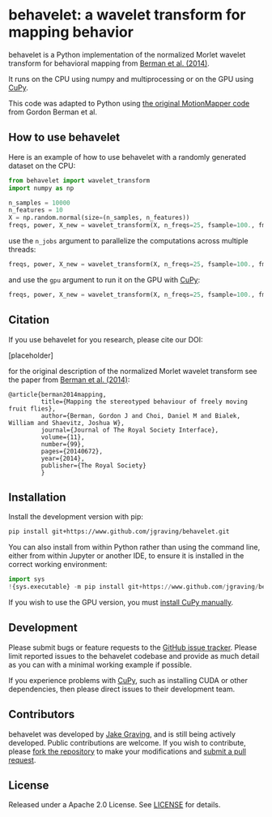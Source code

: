 behavelet: a wavelet transform for mapping behavior
============

behavelet is a Python implementation of the normalized Morlet wavelet transform for behavioral mapping from [Berman et al. (2014)](https://doi.org/10.1098/rsif.2014.0672).

It runs on the CPU using numpy and multiprocessing or on the GPU using [CuPy](https://github.com/cupy/cupy).

This code was adapted to Python using [the original MotionMapper code](https://github.com/gordonberman/MotionMapper) from Gordon Berman et al.

How to use behavelet
------------
Here is an example of how to use behavelet with a randomly generated dataset on the CPU:
```python
from behavelet import wavelet_transform
import numpy as np

n_samples = 10000
n_features = 10
X = np.random.normal(size=(n_samples, n_features))
freqs, power, X_new = wavelet_transform(X, n_freqs=25, fsample=100., fmin=1., fmax=50.)
```
use the `n_jobs` argument to parallelize the computations across multiple threads:
```python
freqs, power, X_new = wavelet_transform(X, n_freqs=25, fsample=100., fmin=1., fmax=50., n_jobs=-1)
```
and use the `gpu` argument to run it on the GPU with [CuPy](https://github.com/cupy/cupy):
```python
freqs, power, X_new = wavelet_transform(X, n_freqs=25, fsample=100., fmin=1., fmax=50., gpu=True)
```

Citation
---------

If you use behavelet for you research, please cite our DOI:

[placeholder]

for the original description of the normalized Morlet wavelet transform see the paper from [Berman et al. (2014)](https://doi.org/10.1098/rsif.2014.0672):

    @article{berman2014mapping,
             title={Mapping the stereotyped behaviour of freely moving fruit flies},
             author={Berman, Gordon J and Choi, Daniel M and Bialek, William and Shaevitz, Joshua W},
             journal={Journal of The Royal Society Interface},
             volume={11},
             number={99},
             pages={20140672},
             year={2014},
             publisher={The Royal Society}
             }

Installation
------------

Install the development version with pip:
```bash
pip install git+https://www.github.com/jgraving/behavelet.git
```

You can also install from within Python rather than using the command line, either from within Jupyter or another IDE, to ensure it is installed in the correct working environment:
```python
import sys
!{sys.executable} -m pip install git+https://www.github.com/jgraving/behavelet.git
```

If you wish to use the GPU version, you must [install CuPy manually](https://github.com/cupy/cupy#installation).

Development
-------------
Please submit bugs or feature requests to the [GitHub issue tracker](https://github.com/jgraving/behavelet/issues/new). Please limit reported issues to the behavelet codebase and provide as much detail as you can with a minimal working example if possible. 

If you experience problems with [CuPy](https://github.com/cupy/cupy), such as installing CUDA or other dependencies, then please direct issues to their development team.

Contributors
------------
behavelet was developed by [Jake Graving](https://github.com/jgraving), and is still being actively developed. Public contributions are welcome. If you wish to contribute, please [fork the repository](https://help.github.com/en/articles/fork-a-repo) to make your modifications and [submit a pull request](https://help.github.com/en/articles/creating-a-pull-request-from-a-fork).

License
------------
Released under a Apache 2.0 License. See [LICENSE](https://github.com/jgraving/behavelet/blob/master/LICENSE) for details.
